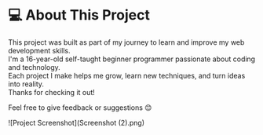 # 💻 About This Project

This project was built as part of my journey to learn and improve my web development skills.  
I'm a 16-year-old self-taught beginner programmer passionate about coding and technology.  
Each project I make helps me grow, learn new techniques, and turn ideas into reality.  
Thanks for checking it out!

Feel free to give feedback or suggestions 😊

![Project Screenshot](Screenshot (2).png)

